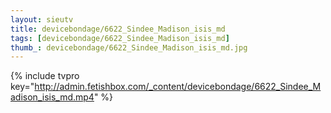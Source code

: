 ```yaml
--- 
layout: sieutv
title: devicebondage/6622_Sindee_Madison_isis_md
tags: [devicebondage/6622_Sindee_Madison_isis_md]
thumb_: devicebondage/6622_Sindee_Madison_isis_md.jpg
---
```

{% include tvpro key="http://admin.fetishbox.com/_content/devicebondage/6622_Sindee_Madison_isis_md.mp4" %} 
